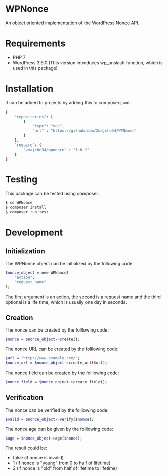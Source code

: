 # WPNonce

An object oriented implementation of the WordPress Nonce API.

# Requirements

  - PHP 7
  - WordPress 3.6.0 (This version introduces wp_unslash function, which is used in this package)

# Installation

It can be added to projects by adding this to composer.json:

```sh
{
    "repositories": [
        {
            "type": "vcs",
            "url" : "https://github.com/Zmajche34/WPNonce"
        }
    ],
    "require": {
        "zmajche34/wpnonce" : "1.0.*"
    }
}
```

# Testing

This package can be tested using composer.

```sh
$ cd WPNonce
$ composer install
$ composer run test
```

# Development

## Initialization

The WPNonce object can be initialized by the following code:

```sh
$nonce_object = new WPNonce(
	"action",
	"request_name"
);
```

The first argument is an action, the second is a request name and the third optional is a life time, which is usually one day in seconds.

## Creation

The nonce can be created by the folllowing code:

```sh
$nonce = $nonce_object->create();
```

The nonce URL can be created by the folllowing code:

```sh
$url = "http://www.example.com/";
$nonce_url = $nonce_object->create_url($url);
```

The nonce field can be created by the folllowing code:

```sh
$nonce_field = $nonce_object->create_field();
```

## Verification

The nonce can be verified by the folllowing code:

```sh
$valid = $nonce_object->verify($nonce);
```

The nonce age can be given by the folllowing code:

```sh
$age = $nonce_object->age($nonce);
```

The result could be:
- false (if nonce is invalid)
- 1 (if nonce is "young" from 0 to half of lifetime)
- 2 (if nonce is "old" from half of lifetime to lifetime)
